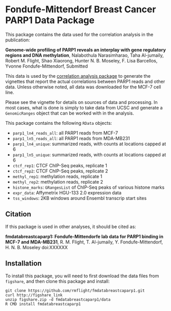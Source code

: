 # Fondufe-Mittendorf Breast Cancer PARP1 Data Package

This package contains the data used for the correlation analysis in the publication:

**Genome-wide profiling of PARP1 reveals an interplay with gene regulatory regions and DNA methylation**, Nalabothula Narasimharao, Taha Al-jumaily, Robert M. Flight, Shao Xiaorong, Hunter N. B. Moseley, F. Lisa Barcellos, Yvonne Fondufe-Mittendorf, Submitted

This data is used by the [correlation analysis package](https://github.com/rmflight/fmcorrelationbreastcaparp1) to generate the vignettes that report the actual correlations between PARP1 reads and other data. Unless otherwise noted, all data was downloaded for the MCF-7 cell line.

Please see the vignette for details on sources of data and processing. In most cases, what is done is simply to take data from UCSC and generate a `GenomicRanges` object that can be worked with in the analysis.

This package contains the following `RData` objects:

* `parp1_ln4_reads_all`: all PARP1 reads from MCF-7
* `parp1_ln5_reads_all`: all PARP1 reads from MDA-MB231
* `parp1_ln4_unique`: summarized reads, with counts at locations capped at 6
* `parp1_ln5_unique`: summarized reads, with counts at locations capped at 6
* `ctcf_rep1`: CTCF ChIP-Seq peaks, replicate 1
* `ctcf_rep2`: CTCF ChIP-Seq peaks, replicate 2
* `methyl_rep1`: methylation reads, replicate 1
* `methyl_rep2`: methylation reads, replicate 2
* `histone_marks`: `GRangesList` of ChIP-Seq peaks of various histone marks
* `expr_data`: Affymetrix HGU-133 2.0 expression data
* `tss_windows`: 2KB windows around Ensembl transcrip start sites

## Citation

If this package is used in other analyses, it should be cited as:

**fmdatabreastcaparp1: Fondufe-Mittendorfe lab data for PARP1 binding in MCF-7 and MDA-MB231**, R. M. Flight, T. Al-jumaily, Y. Fondufe-Mittendorf, H. N. B. Moseley  doi:XXXXXX

## Installation

To install this package, you will need to first download the data files from `figshare`, and then clone this package and install:

```
git clone https://github.com/rmflight/fmdatabreastcaparp1.git
curl http://figshare_link
unzip figshare.zip -d fmdatabreastcaparp1/data
R CMD install fmdatabreastcaparp1
```